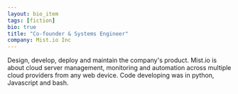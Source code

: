 ```yaml
---
layout: bio_item
tags: [fiction]
bio: true
title: "Co-founder & Systems Engineer"
company: Mist.io Inc
---
```


Design, develop, deploy and maintain the company's product. Mist.io is about
cloud server management, monitoring and automation across multiple cloud
providers from any web device. Code developing was in python, Javascript and
bash.
